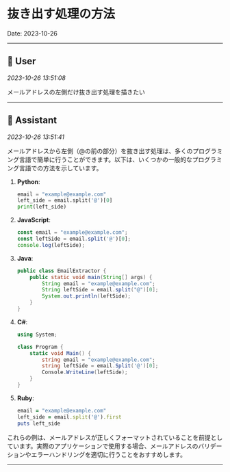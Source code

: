 # 抜き出す処理の方法

Date: 2023-10-26

---

## 👤 User
*2023-10-26 13:51:08*

メールアドレスの左側だけ抜き出す処理を描きたい

---

## 🤖 Assistant
*2023-10-26 13:51:41*

メールアドレスから左側（@の前の部分）を抜き出す処理は、多くのプログラミング言語で簡単に行うことができます。以下は、いくつかの一般的なプログラミング言語での方法を示しています。

1. **Python**:
    ```python
    email = "example@example.com"
    left_side = email.split('@')[0]
    print(left_side)
    ```

2. **JavaScript**:
    ```javascript
    const email = "example@example.com";
    const leftSide = email.split('@')[0];
    console.log(leftSide);
    ```

3. **Java**:
    ```java
    public class EmailExtractor {
        public static void main(String[] args) {
            String email = "example@example.com";
            String leftSide = email.split("@")[0];
            System.out.println(leftSide);
        }
    }
    ```

4. **C#**:
    ```csharp
    using System;

    class Program {
        static void Main() {
            string email = "example@example.com";
            string leftSide = email.Split('@')[0];
            Console.WriteLine(leftSide);
        }
    }
    ```

5. **Ruby**:
    ```ruby
    email = "example@example.com"
    left_side = email.split('@').first
    puts left_side
    ```

これらの例は、メールアドレスが正しくフォーマットされていることを前提としています。実際のアプリケーションで使用する場合、メールアドレスのバリデーションやエラーハンドリングを適切に行うことをおすすめします。

---
